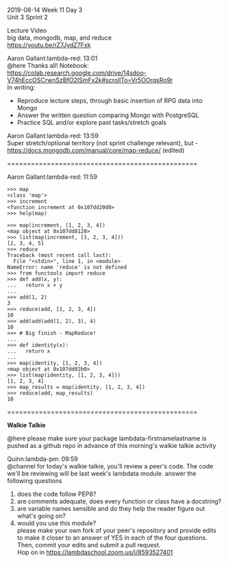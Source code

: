 
2019-08-14 Week 11 Day 3        
Unit 3 Sprint 2   
  
Lecture Video  
big data, mongodb, map, and reduce   
https://youtu.be/rZ7JydZ7Fxk

Aaron Gallant:lambda-red: 13:01  
@here Thanks all! Notebook:   
https://colab.research.google.com/drive/14sdoo-V74hEccOSCrwnSzBfO2ISmFx2k#scrollTo=Vr5OOrqsRo9r  
In writing:  
- Reproduce lecture steps, through basic insertion of RPG data into Mongo
- Answer the written question comparing Mongo with PostgreSQL
- Practice SQL and/or explore past tasks/stretch goals  

Aaron Gallant:lambda-red: 13:59  
Super stretch/optional territory (not sprint challenge relevant), but -   
https://docs.mongodb.com/manual/core/map-reduce/ (edited) 

================================================

Aaron Gallant:lambda-red: 11:59
```
>>> map
<class 'map'>
>>> increment
<function increment at 0x107dd20d0>
>>> help(map)

>>> map(increment, [1, 2, 3, 4])
<map object at 0x107dd8128>
>>> list(map(increment, [1, 2, 3, 4]))
[2, 3, 4, 5]
>>> reduce
Traceback (most recent call last):
  File "<stdin>", line 1, in <module>
NameError: name 'reduce' is not defined
>>> from functools import reduce
>>> def add(x, y):
...   return x + y
... 
>>> add(1, 2)
3
>>> reduce(add, [1, 2, 3, 4])
10
>>> add(add(add(1, 2), 3), 4)
10
>>> # Big finish - MapReduce!
... 
>>> def identity(x):
...   return x
... 
>>> map(identity, [1, 2, 3, 4])
<map object at 0x107dd02b0>
>>> list(map(identity, [1, 2, 3, 4]))
[1, 2, 3, 4]
>>> map_results = map(identity, [1, 2, 3, 4])
>>> reduce(add, map_results)
10
```

================================================

**Walkie Talkie**  

@here please make sure your package lambdata-firstnamelastname is pushed as a github repo in advance of this morning's walkie talkie activity   

Quinn:lambda-pm: 09:59  
@channel for today's walkie talkie, you'll review a peer's code. The code we'll be reviewing will be last week's lambdata module.
answer the following questions  
1. does the code follow PEP8?   
2. are comments adequate, does every function or class have a docstring?  
3. are variable names sensible and do they help the reader figure out what's going on?  
4. would you use this module?   
please make your own fork of your peer's repository and provide edits to make it closer to an answer of YES in each of the four questions.  
Then, commit your edits and submit a pull request.  
Hop on in https://lambdaschool.zoom.us/j/8593527401  
